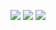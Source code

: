 ![](http://github-profile-summary-cards.vercel.app/api/cards/profile-details?username=JioShun&theme=vue)
![](http://github-profile-summary-cards.vercel.app/api/cards/repos-per-language?username=JioShun&theme=vue)
![](http://github-profile-summary-cards.vercel.app/api/cards/most-commit-language?username=JioShun&theme=vue)
